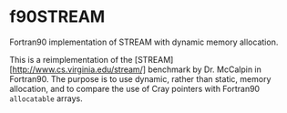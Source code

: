 # f90STREAM

Fortran90 implementation of STREAM with dynamic memory allocation.

This is a reimplementation of the [STREAM][http://www.cs.virginia.edu/stream/] benchmark by
Dr. McCalpin in Fortran90.
The purpose is to use dynamic, rather than static, memory allocation, and to compare the use of Cray
pointers with Fortran90 `allocatable` arrays.
